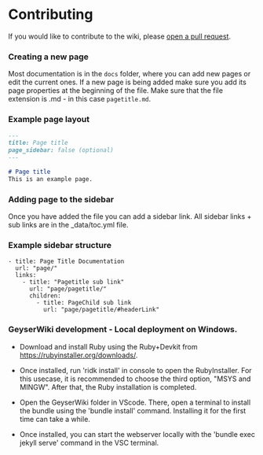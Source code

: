 # Contributing

If you would like to contribute to the wiki, please [open a pull request](https://github.com/GeyserMC/GeyserWiki/pulls).

### Creating a new page

Most documentation is in the `docs` folder, where you can add new pages or edit the current ones.
If a new page is being added make sure you add its page properties at the beginning of the file.
Make sure that the file extension is .md - in this case `pagetitle.md`.

### Example page layout

```md
---
title: Page title
page_sidebar: false (optional)
---

# Page title
This is an example page.
```

### Adding page to the sidebar 

Once you have added the file you can add a sidebar link. All sidebar links + sub links are in the _data/toc.yml file.

### Example sidebar structure 

```
- title: Page Title Documentation
  url: "page/"
  links:
    - title: "Pagetitle sub link"
      url: "page/pagetitle/"
      children:
        - title: PageChild sub link
          url: "page/pagetitle/#headerLink"
```

### GeyserWiki development - Local deployment on Windows.

* Download and install Ruby using the Ruby+Devkit from https://rubyinstaller.org/downloads/.

* Once installed, run 'ridk install' in console to open the RubyInstaller.
For this usecase, it is recommended to choose the third option, "MSYS and MINGW". After that, the Ruby installation is completed.

* Open the GeyserWiki folder in VScode. There, open a terminal to install the bundle using the 'bundle install' command.
Installing it for the first time can take a while.

* Once installed, you can start the webserver locally with the 'bundle exec jekyll serve' command in the VSC terminal. 
